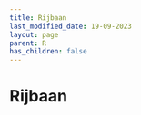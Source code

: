 ```yaml
---
title: Rijbaan
last_modified_date: 19-09-2023
layout: page
parent: R
has_children: false
---
```


Rijbaan
=======

